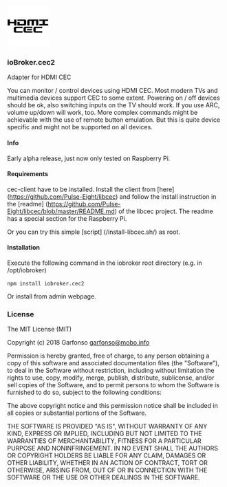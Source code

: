 ![Logo](admin/cec2.png)
### ioBroker.cec2

Adapter for HDMI CEC

You can monitor / control devices using HDMI CEC. Most modern TVs and multimedia devices support CEC to some extent.
Powering on / off devices should be ok, also switching inputs on the TV should work. If you use ARC, volume up/down
will work, too.
More complex commands might be achievable with the use of remote button emulation. But this is quite device specific
and might not be supported on all devices.

#### Info
Early alpha release, just now only tested on Raspberry Pi.

#### Requirements
cec-client have to be installed. Install the client from [here] (https://github.com/Pulse-Eight/libcec)
and follow the install instruction in the [readme] (https://github.com/Pulse-Eight/libcec/blob/master/README.md) of the libcec project.
The readme has a special section for the Raspberry Pi.

Or you can try this simple [script] (/install-libcec.sh/) as root.

#### Installation
Execute the following command in the iobroker root directory (e.g. in /opt/iobroker)
```
npm install iobroker.cec2
```

Or install from admin webpage.

### License
The MIT License (MIT)

Copyright (c) 2018 Garfonso <garfonso@mobo.info>

Permission is hereby granted, free of charge, to any person obtaining a copy
of this software and associated documentation files (the "Software"), to deal
in the Software without restriction, including without limitation the rights
to use, copy, modify, merge, publish, distribute, sublicense, and/or sell
copies of the Software, and to permit persons to whom the Software is
furnished to do so, subject to the following conditions:

The above copyright notice and this permission notice shall be included in
all copies or substantial portions of the Software.

THE SOFTWARE IS PROVIDED "AS IS", WITHOUT WARRANTY OF ANY KIND, EXPRESS OR
IMPLIED, INCLUDING BUT NOT LIMITED TO THE WARRANTIES OF MERCHANTABILITY,
FITNESS FOR A PARTICULAR PURPOSE AND NONINFRINGEMENT. IN NO EVENT SHALL THE
AUTHORS OR COPYRIGHT HOLDERS BE LIABLE FOR ANY CLAIM, DAMAGES OR OTHER
LIABILITY, WHETHER IN AN ACTION OF CONTRACT, TORT OR OTHERWISE, ARISING FROM,
OUT OF OR IN CONNECTION WITH THE SOFTWARE OR THE USE OR OTHER DEALINGS IN
THE SOFTWARE.

